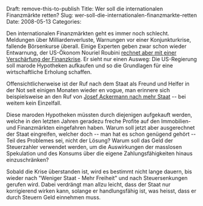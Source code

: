 Draft: remove-this-to-publish
Title: Wer soll die internationalen Finanzmärkte retten?
Slug: wer-soll-die-internationalen-finanzmarkte-retten
Date: 2008-05-13
Categories:

Den internationalen Finanzmärkten geht es immer noch schlecht. Meldungen über Milliardenverluste, Warnungen vor einer Konjunkturkrise, fallende Börsenkurse überall. Einige Experten geben zwar schon wieder Entwarnung, der US-Ökonom Nouriel Roubini [rechnet aber mit einer Verschärfung der Finanzkrise](http://www.20min.ch/finance/news/story/21504621). Er sieht nur einen Ausweg: Die US-Regierung soll marode Hypotheken aufkaufen und so die Grundlagen für eine wirtschaftliche Erholung schaffen.

Offensichtlicherweise ist der Ruf nach dem Staat als Freund und Helfer in der Not seit einigen Monaten wieder en vogue, man erinnere sich beispielsweise an den Ruf von [Josef Ackermann nach mehr Staat](http://www.nzz.ch/nachrichten/wirtschaft/aktuell/ackermann_finanzkrise_1.692156.html) -- bei weitem kein Einzelfall.

Diese maroden Hypotheken müssten durch diejenigen aufgekauft werden, welche in den letzten Jahren geradezu freche Profite auf den Immobilien- und Finanzmärkten eingefahren haben. Warum soll jetzt aber ausgerechnet der Staat eingreifen, welcher doch -- man hat es schon genügend gehört -- Teil des Problemes sei, nicht der Lösung? Warum soll das Geld der Steuerzahler verwendet werden, um die Auswirkungen der masslosen Spekulation und des Konsums über die eigene Zahlungsfähigkeiten hinaus einzuschränken?

Sobald die Krise überstanden ist, wird es bestimmt nicht lange dauern, bis wieder nach "Weniger Staat - Mehr Freiheit" und nach Steuersenkungen gerufen wird. Dabei verdrängt man allzu leicht, dass der Staat nur korrigierend wirken kann, solange er handlungsfähig ist, was heisst, dass er durch Steuern Geld einnehmen muss.
